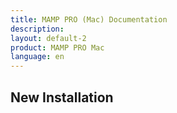 ```yaml
---
title: MAMP PRO (Mac) Documentation
description: 
layout: default-2
product: MAMP PRO Mac
language: en
---
```


## New Installation

